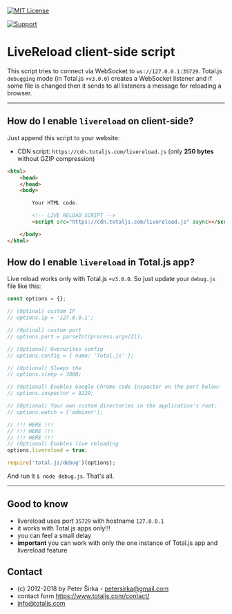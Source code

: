 [![MIT License][license-image]][license-url]

[![Support](https://www.totaljs.com/img/button-support.png?v=2)](https://www.totaljs.com/support/)

# LiveReload client-side script

This script tries to connect via WebSocket to `ws://127.0.0.1:35729`. Total.js `debugging` mode (in Total.js `+v3.0.0`) creates a WebSocket listener and if some file is changed then it sends to all listeners a message for reloading a browser.

---

## How do I enable `livereload` on client-side?

Just append this script to your website:

- CDN script: `https://cdn.totaljs.com/livereload.js` (only __250 bytes__ without GZIP compression)

```html
<html>
    <head>
    </head>
    <body>

        Your HTML code.

        <!-- LIVE RELOAD SCRIPT -->
        <script src="https://cdn.totaljs.com/livereload.js" async></script>

    </body>
</html>
```

## How do I enable `livereload` in Total.js app?

Live reload works only with Total.js `+v3.0.0`. So just update your `debug.js` file like this:

```javascript
const options = {};

// (Optinal) custom IP
// options.ip = '127.0.0.1';

// (Optinal) custom port
// options.port = parseInt(process.argv[2]);

// (Optional) Overwrites config
// options.config = { name: 'Total.js' };

// (Optional) Sleeps the
// options.sleep = 3000;

// (Optional) Enables Google Chrome code inspector on the port below:
// options.inspector = 9229;

// (Optional) Your own custom directories in the application's root:
// options.watch = ['adminer'];

// !!! HERE !!!
// !!! HERE !!!
// !!! HERE !!!
// (Optional) Enables live reloading
options.livereload = true;

require('total.js/debug')(options);
```

And run it `$ node debug.js`. That's all.

---

## Good to know

- livereload uses port `35729` with hostname `127.0.0.1`
- it works with Total.js apps only!!!
- you can feel a small delay
- __important__ you can work with only the one instance of Total.js app and livereload feature

## Contact

- (c) 2012-2018 by Peter Širka - <petersirka@gmail.com>
- contact form <https://www.totaljs.com/contact/>
- <info@totaljs.com>

[license-image]: https://img.shields.io/badge/license-MIT-blue.svg?style=flat
[license-url]: license.txt